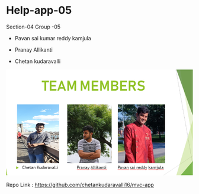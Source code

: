 # Help-app-05
Section-04
Group -05


- Pavan sai kumar reddy kamjula

- Pranay Allikanti

- Chetan kudaravalli

![](Capture.PNG)

Repo Link : https://github.com/chetankudaravalli16/mvc-app
